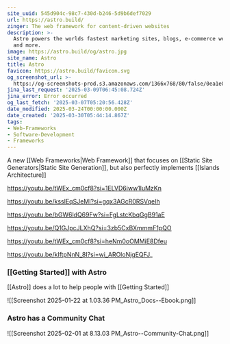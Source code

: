 ```yaml
---
site_uuid: 545d904c-98c7-430d-b246-5d9b6def7029
url: https://astro.build/
zinger: The web framework for content-driven websites
description: >-
  Astro powers the worlds fastest marketing sites, blogs, e-commerce websites,
  and more.
image: https://astro.build/og/astro.jpg
site_name: Astro
title: Astro
favicon: https://astro.build/favicon.svg
og_screenshot_url: >-
  https://og-screenshots-prod.s3.amazonaws.com/1366x768/80/false/0ea1e02c7fe5afc1e858ef9f4cb74623c2beac1690f6b9bd60d46b5188b23009.jpeg
jina_last_request: '2025-03-09T06:45:08.724Z'
jina_error: Error occurred
og_last_fetch: '2025-03-07T05:20:56.428Z'
date_modified: 2025-03-24T00:00:00.000Z
date_created: '2025-03-30T05:44:14.867Z'
tags:
- Web-Frameworks
- Software-Development
- Frameworks
---
```










A new [[Web Frameworks|Web Framework]] that focuses on [[Static Site Generators|Static Site Generation]], but also perfectly implements [[Islands Architecture]]

https://youtu.be/tWEx_cm0cf8?si=1ELVD6iww1luMzKn

https://youtu.be/kssIEqSJeMI?si=gqx3AGcR0RSVqeIh

https://youtu.be/bGW6ldQ69Fw?si=FgLstcKbqGgB91aE

https://youtu.be/Q1GJpcJLXhQ?si=3zb5CxBXmmmF1pQO

https://youtu.be/tWEx_cm0cf8?si=heNm0oOMMiE8Dfeu

https://youtu.be/kIftpNnN_8I?si=wi_AROloNjgEQFJ_
### [[Getting Started]] with Astro
[[Astro]] does a lot to help people with [[Getting Started]]

![[Screenshot 2025-01-22 at 1.03.36 PM_Astro_Docs--Ebook.png]]
### Astro has a Community Chat
![[Screenshot 2025-02-01 at 8.13.03 PM_Astro--Community-Chat.png]]
